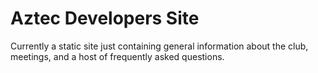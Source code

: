 # Aztec Developers Site

Currently a static site just containing general information about the club, meetings, and a host of frequently asked questions.
